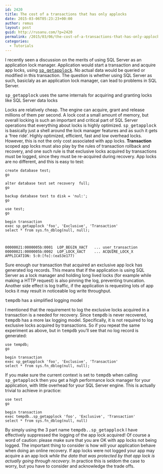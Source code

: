 ```yaml
---
id: 2420
title: The cost of a transactions that has only applocks
date: 2015-03-06T05:23:23+00:00
author: remus
layout: post
guid: http://rusanu.com/?p=2420
permalink: /2015/03/06/the-cost-of-a-transactions-that-has-only-applocks/
categories:
  - Tutorials
---
```

I recently seen a discussion on the merits of using SQL Server as an application lock manager. Application would start a transaction and acquire app locks, using [<tt>sp_getapplock</tt>](https://msdn.microsoft.com/en-us/library/ms189823.aspx). No actual data would be queried or modified in this transaction. The question is whether using SQL Server as such, basiclaly as an application lock manager, can lead to problems in SQL Server.

<p class="callout float-right">
  <tt>sp_getapplock</tt> uses the same internals for acquiring and granting locks like SQL Server data locks
</p>

Locks are relatively cheap. The engine can acquire, grant and release millions of them per second. A lock cost a small amount of memory, but overall locking is such an important and critical part of SQL Server operations that everything about locks is highly optimized. <tt>sp_getapplock</tt> is basically just a shell around the lock manager features and as such it gets a &#8216;free ride&#8217;. Highly optimized, efficient, fast and low overhead locks. However, this is not the only cost associated with app locks. **Transaction** scoped app locks must also play by the rules of transaction rollback and recovery, and one such rule is that exclusive locks acquired by transactions must be logged, since they must be re-acquired during recovery. App locks are no different, and this is easy to test:

    
    create database test;
    go
    
    alter database test set recovery  full;
    go
    
    backup database test to disk = 'nul:';
    go
    
    use test;
    go
    
    begin transaction
    exec sp_getapplock 'foo', 'Exclusive', 'Transaction'
    select * from sys.fn_dblog(null, null);
    

    
    00000021:0000005b:0001	LOP_BEGIN_XACT   ... user_transaction
    00000021:0000005b:0002	LOP_LOCK_XACT    ... ACQUIRE_LOCK_X APPLICATION: 5:0:[fo]:(ea53e177)
    

Sure enough our transaction that acquired an exclusive app lock has generated log records. This means that if the application is using SQL Server as a lock manager and holding long lived locks (for example while making a HTTP request) is also pinning the log, preventing truncation. Another side effect is log traffic, if the application is requesting lots of app locks it may result in noticeable log write throughput.

<p class="callout float-right">
  <tt>tempdb</tt> has a simplified logging model
</p>

I mentioned that the requirement to log the exclusive locks acquired in a transaction is a needed for recovery. Since <tt>tempdb</tt> is never recovered, <tt>tempdb</tt> has a more lax logging model. Specifically, it is not required to log exclusive locks acquired by transactions. So if you repeat the same experiment as above, but in <tt>tempdb</tt> you&#8217;ll see that no log record is generated:

    
    use tempdb;
    go
    
    begin transaction
    exec sp_getapplock 'foo', 'Exclusive', 'Transaction'
    select * from sys.fn_dblog(null, null);
    

If you make sure the current context is set to <tt>tempdb</tt> when calling <tt>sp_getapplock</tt> then you get a high performance lock manager for your application, with little overhead for your SQL Server engine. This is actually trivial to achieve in practice:

    
    use test
    go
    
    begin transaction
    exec tempdb..sp_getapplock 'foo', 'Exclusive', 'Transaction'
    select * from sys.fn_dblog(null, null)
    

By simply using the 3 part name <tt>tempdb..sp_getapplock</tt> I have effectively suppressed the logging of the app lock acquired! Of course a word of caution: please make sure that you are OK with app locks not being logged. The important thing to consider is how will your application behave when doing an online recovery. If app locks were not logged your app may acquire a an app lock _while the data that was protected by that app lock is actually going through recovery_. In practice this is seldom the case to worry, but you have to consider and acknowledge the trade offs.